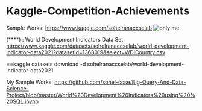 # Kaggle-Competition-Achievements

Sample Works: https://www.kaggle.com/sohelranaccselab
![only me](https://user-images.githubusercontent.com/56412471/189176167-682280cd-2241-402e-b941-c4c5272af0ba.JPG)


(****) : World Development Indicators Data Set: https://www.kaggle.com/datasets/sohelranaccselab/world-development-indicator-data2021?datasetId=1368019&select=WDICountry.csv

==kaggle datasets download -d sohelranaccselab/world-development-indicator-data2021

My Sample Works: https://github.com/sohel-ccse/Big-Query-And-Data-Science-Project/blob/master/World%20Development%20Indicators%20using%20%20SQL.ipynb

